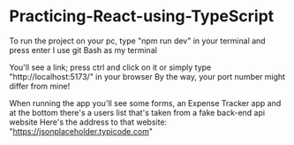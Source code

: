 # Practicing-React-using-TypeScript

To run the project on your pc, type "npm run dev" in your terminal and press enter
I use git Bash as my terminal

You'll see a link; press ctrl and click on it or simply type "http://localhost:5173/" in your browser
By the way, your port number might differ from mine!

When running the app you'll see some forms, an Expense Tracker app and at the bottom there's a users list that's taken from a fake back-end api website
Here's the address to that website: "https://jsonplaceholder.typicode.com"

